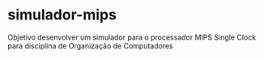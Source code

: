 # simulador-mips
Objetivo desenvolver um simulador para o processador MIPS Single Clock para disciplina de Organização de Computadores

